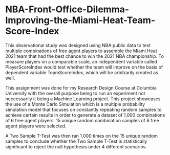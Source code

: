 # NBA-Front-Office-Dilemma-Improving-the-Miami-Heat-Team-Score-Index
This observational study was designed using NBA public data to test multiple combinations of free agent players to assemble the Miami Heat 2021 team that had the best chance to win the 2021 NBA championship. To measure players on a comparable scale, an independent variable called PlayerScoreIndex would test whether the team will improve on the basis of dependent variable TeamScoreIndex, which will be arbitrarily created as well. 

This assignment was done for my Research Design Course at Columbia University with the overall purpose being to run an experiment not neccessarily it being a Machine Learning project. This project showcases the use of a Monte Carlo Simulation which is a multiple probability simulation model that focuses on constantly repeating random samples to achieve certain results in order to generate a dataset of 1,000 combinations of 6 free agent players. 15 unique random combination samples of 6 free agent players were selected. 

A Two Sample T-Test was then ran 1,000 times on the 15 unique random samples to conclude whether the Two Sample T-Test is statistically significant to reject the null hypothesis under 4 different scenarios.
